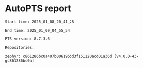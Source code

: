 # AutoPTS report

    Start time: 2025_01_08_20_41_28

    End time: 2025_01_09_04_55_54

    PTS version: 8.7.3.6

    Repositories:

	zephyr: c861286bc0a407b0061955d3f151120acd01a36d [v4.0.0-43-gc861286bc0a]
